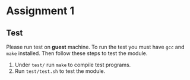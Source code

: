# Assignment 1

## Test

Please run test on **guest** machine. To run the test you must have `gcc` and `make` installed. Then follow these steps to test the module.
1. Under `test/` run `make` to compile test programs.
2. Run `test/test.sh` to test the module.
